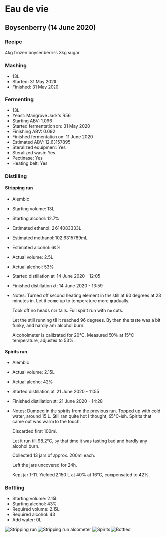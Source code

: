 # Eau de vie

## Boysenberry (14 June 2020)

### Recipe

4kg frozen boysenberries
3kg sugar

### Mashing

  - 13L
  - Started: 31 May 2020
  - Finished: 31 May 2020

### Fermenting

  - 13L
  - Yeast: Mangrove Jack's R56
  - Starting ABV: 1.096
  - Started fermentation on: 31 May 2020
  - Finishing ABV: 0.092
  - Finished fermentation on: 11 June 2020
  - Estimated ABV: 12.63157895
  - Steralized equipment: Yes
  - Steralized wash: Yes
  - Pectinase: Yes
  - Heating belt: Yes

### Distilling

#### Stripping run

  - Alembic
  - Starting volume: 13L
  - Starting alcohol: 12.7%
  - Estimated ethanol: 2.614083333L
  - Estimated methanol: 102.6315789mL
  - Estimated alcohol: 60%
  - Actual volume: 2.5L
  - Actual alcohol: 53%
  - Started distillation at: 14 June 2020 - 12:05
  - Finished distillation at: 14 June 2020 - 13:59
  - Notes:
    Turned off second heating element in the still at 60 degrees at 23 minutes in. Let it come up to temperature more gradually.

    Took off no heads nor tails. Full spirit run with no cuts.

    Let the still running till it reached 96 degrees. By then the taste was a bit funky, and hardly any alcohol burn.

    Alcoholmeter is calibrated for 20°C. Measured 50% at 15°C temperature, adjusted to 53%.

#### Spirits run

  - Alembic
  - Actual volume: 2.15L
  - Actual alcoho: 42%
  - Started distillation at: 21 June 2020 - 11:55
  - Finished distillation at: 21 June 2020 - 14:28
  - Notes:
    Dumped in the spirits from the previous run. Topped up with cold water, around 15 L. Still ran quite hot I thought, 95°C-ish. Spirits that came out was warm to the touch.

    Discarded first 100ml.

    Let it run till 98.2°C, by that time it was tasting bad and hardly any alcohol burn.

    Collected 13 jars of approx. 200ml each.

    Left the jars uncovered for 24h.

    Kept jar 1-11. Yielded 2.150 L at 40% at 16°C, compensated to 42%.

### Bottling

  - Starting volume: 2.15L
  - Starting alcohol: 43%
  - Required volume: 2.15L
  - Required alcohol: 43
  - Add water: 0L

![Stripping run](https://github.com/riencroonenborghs/distilling/blob/master/recipes/eau%20de%20vie/14.06.2020%20-%20boysenberry%201.jpeg?raw=true "Stripping run")
![Stripping run alcometer](https://github.com/riencroonenborghs/distilling/blob/master/recipes/eau%20de%20vie/14.06.2020%20-%20boysenberry%202.jpeg?raw=true "Stripping run alcometer")
![Spirits](https://github.com/riencroonenborghs/distilling/blob/master/recipes/eau%20de%20vie/14.06.2020%20-%20boysenberry%203.jpeg?raw=true "Spirits")
![Bottled](https://github.com/riencroonenborghs/distilling/blob/master/recipes/eau%20de%20vie/14.06.2020%20-%20boysenberry%204.jpeg?raw=true "Bottled")
